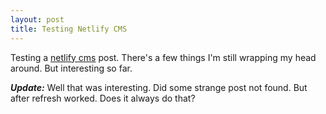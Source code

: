 ```yaml
---
layout: post
title: Testing Netlify CMS
---
```

Testing a [netlify cms](https://www.netlifycms.org/) post. There's a few things I'm still wrapping my head around. But interesting so far.

**_Update:_** Well that was interesting. Did some strange post not found. But after refresh worked. Does it always do that?
